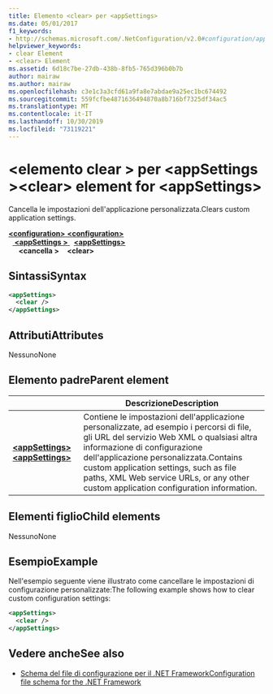 ```yaml
---
title: Elemento <clear> per <appSettings>
ms.date: 05/01/2017
f1_keywords:
- http://schemas.microsoft.com/.NetConfiguration/v2.0#configuration/appSettings/clear
helpviewer_keywords:
- clear Element
- <clear> Element
ms.assetid: 6d18c7be-27db-438b-8fb5-765d396b0b7b
author: mairaw
ms.author: mairaw
ms.openlocfilehash: c3e1c3a3cfd61a9fa8e7abdae9a25ec1bc674492
ms.sourcegitcommit: 559fcfbe4871636494870a8b716bf7325df34ac5
ms.translationtype: MT
ms.contentlocale: it-IT
ms.lasthandoff: 10/30/2019
ms.locfileid: "73119221"
---
```

# <a name="clear-element-for-appsettings"></a><span data-ttu-id="3d9fc-102">\<elemento clear > per \<appSettings ></span><span class="sxs-lookup"><span data-stu-id="3d9fc-102">\<clear> element for \<appSettings></span></span>

<span data-ttu-id="3d9fc-103">Cancella le impostazioni dell'applicazione personalizzata.</span><span class="sxs-lookup"><span data-stu-id="3d9fc-103">Clears custom application settings.</span></span>

<span data-ttu-id="3d9fc-104">[ **\<configuration>** ](../configuration-element.md) </span><span class="sxs-lookup"><span data-stu-id="3d9fc-104">[**\<configuration>**](../configuration-element.md) </span></span>  
<span data-ttu-id="3d9fc-105">&nbsp;&nbsp;[ **\<appSettings >** ](appsettings-element-for-configuration.md) </span><span class="sxs-lookup"><span data-stu-id="3d9fc-105">&nbsp;&nbsp;[**\<appSettings>**](appsettings-element-for-configuration.md) </span></span>  
<span data-ttu-id="3d9fc-106">&nbsp;&nbsp;&nbsp;&nbsp; **\<cancella >**</span><span class="sxs-lookup"><span data-stu-id="3d9fc-106">&nbsp;&nbsp;&nbsp;&nbsp;**\<clear>**</span></span>

## <a name="syntax"></a><span data-ttu-id="3d9fc-107">Sintassi</span><span class="sxs-lookup"><span data-stu-id="3d9fc-107">Syntax</span></span>

```xml
<appSettings>
  <clear />
</appSettings>
```

## <a name="attributes"></a><span data-ttu-id="3d9fc-108">Attributi</span><span class="sxs-lookup"><span data-stu-id="3d9fc-108">Attributes</span></span>

<span data-ttu-id="3d9fc-109">Nessuno</span><span class="sxs-lookup"><span data-stu-id="3d9fc-109">None</span></span>

## <a name="parent-element"></a><span data-ttu-id="3d9fc-110">Elemento padre</span><span class="sxs-lookup"><span data-stu-id="3d9fc-110">Parent element</span></span>

|     | <span data-ttu-id="3d9fc-111">Descrizione</span><span class="sxs-lookup"><span data-stu-id="3d9fc-111">Description</span></span> |
| --- | ----------- |
| [<span data-ttu-id="3d9fc-112"> **\<appSettings>** </span><span class="sxs-lookup"><span data-stu-id="3d9fc-112">**\<appSettings>**</span></span>](appsettings-element-for-configuration.md) | <span data-ttu-id="3d9fc-113">Contiene le impostazioni dell'applicazione personalizzate, ad esempio i percorsi di file, gli URL del servizio Web XML o qualsiasi altra informazione di configurazione dell'applicazione personalizzata.</span><span class="sxs-lookup"><span data-stu-id="3d9fc-113">Contains custom application settings, such as file paths, XML Web service URLs, or any other custom application configuration information.</span></span> |

## <a name="child-elements"></a><span data-ttu-id="3d9fc-114">Elementi figlio</span><span class="sxs-lookup"><span data-stu-id="3d9fc-114">Child elements</span></span>

<span data-ttu-id="3d9fc-115">Nessuno</span><span class="sxs-lookup"><span data-stu-id="3d9fc-115">None</span></span>

## <a name="example"></a><span data-ttu-id="3d9fc-116">Esempio</span><span class="sxs-lookup"><span data-stu-id="3d9fc-116">Example</span></span>

<span data-ttu-id="3d9fc-117">Nell'esempio seguente viene illustrato come cancellare le impostazioni di configurazione personalizzate:</span><span class="sxs-lookup"><span data-stu-id="3d9fc-117">The following example shows how to clear custom configuration settings:</span></span>

```xml
<appSettings>
  <clear />
</appSettings>
```

## <a name="see-also"></a><span data-ttu-id="3d9fc-118">Vedere anche</span><span class="sxs-lookup"><span data-stu-id="3d9fc-118">See also</span></span>

- [<span data-ttu-id="3d9fc-119">Schema del file di configurazione per il .NET Framework</span><span class="sxs-lookup"><span data-stu-id="3d9fc-119">Configuration file schema for the .NET Framework</span></span>](../index.md)
